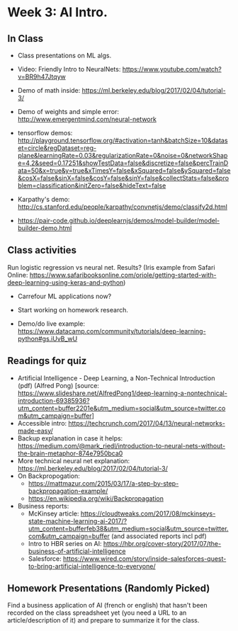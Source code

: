 # Week 3: AI Intro.


## In Class

* Class presentations on ML algs.
* Video: Friendly Intro to NeuralNets: https://www.youtube.com/watch?v=BR9h47Jtqyw
* Demo of math inside: https://ml.berkeley.edu/blog/2017/02/04/tutorial-3/
* Demo of weights and simple error: http://www.emergentmind.com/neural-network

* tensorflow demos: http://playground.tensorflow.org/#activation=tanh&batchSize=10&dataset=circle&regDataset=reg-plane&learningRate=0.03&regularizationRate=0&noise=0&networkShape=4,2&seed=0.17251&showTestData=false&discretize=false&percTrainData=50&x=true&y=true&xTimesY=false&xSquared=false&ySquared=false&cosX=false&sinX=false&cosY=false&sinY=false&collectStats=false&problem=classification&initZero=false&hideText=false 
* Karpathy's demo:
http://cs.stanford.edu/people/karpathy/convnetjs/demo/classify2d.html
* https://pair-code.github.io/deeplearnjs/demos/model-builder/model-builder-demo.html


## Class activities

Run logistic regression vs neural net. Results? (Iris example from Safari Online: https://www.safaribooksonline.com/oriole/getting-started-with-deep-learning-using-keras-and-python)

* Carrefour ML applications now?
* Start working on homework research.

* Demo/do live example: https://www.datacamp.com/community/tutorials/deep-learning-python#gs.iUvB_wU



## Readings for quiz

* Artificial Intelligence - Deep Learning, a Non-Technical Introduction (pdf) (Alfred Pong) [source: https://www.slideshare.net/AlfredPong1/deep-learning-a-nontechnical-introduction-69385936?utm_content=buffer2201e&utm_medium=social&utm_source=twitter.com&utm_campaign=buffer]
* Accessible intro: https://techcrunch.com/2017/04/13/neural-networks-made-easy/
* Backup explanation in case it helps: https://medium.com/@mark_riedl/introduction-to-neural-nets-without-the-brain-metaphor-874e7950bca0
* More technical neural net explanation:
https://ml.berkeley.edu/blog/2017/02/04/tutorial-3/
* On Backpropogation:
	* https://mattmazur.com/2015/03/17/a-step-by-step-backpropagation-example/
	* https://en.wikipedia.org/wiki/Backpropagation
* Business reports:
	* McKinsey article: https://cloudtweaks.com/2017/08/mckinseys-state-machine-learning-ai-2017/?utm_content=bufferfeb38&utm_medium=social&utm_source=twitter.com&utm_campaign=buffer (and associated reports incl pdf)
	* Intro to HBR series on AI: https://hbr.org/cover-story/2017/07/the-business-of-artificial-intelligence
	* Salesforce: https://www.wired.com/story/inside-salesforces-quest-to-bring-artificial-intelligence-to-everyone/


## Homework Presentations (Randomly Picked)

Find a business application of AI (french or english) that hasn't been recorded on the class spreadsheet yet (you need a URL to an article/description of it) and prepare to summarize it for the class.

